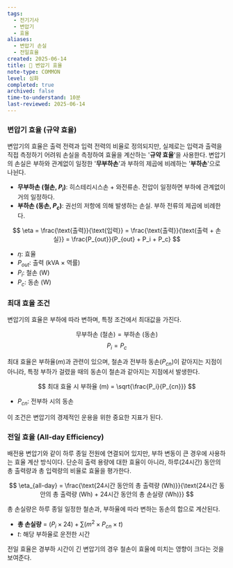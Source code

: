 ```yaml
---
tags:
  - 전기기사
  - 변압기
  - 효율
aliases:
  - 변압기 손실
  - 전일효율
created: 2025-06-14
title: 📝 변압기 효율
note-type: COMMON
level: 심화
completed: true
archived: false
time-to-understand: 10분
last-reviewed: 2025-06-14
---
```


### 변압기 효율 (규약 효율)
변압기의 효율은 출력 전력과 입력 전력의 비율로 정의되지만, 실제로는 입력과 출력을 직접 측정하기 어려워 손실을 측정하여 효율을 계산하는 '**규약 효율**'을 사용한다. 변압기의 손실은 부하와 관계없이 일정한 '**무부하손**'과 부하의 제곱에 비례하는 '**부하손**'으로 나뉜다.

- **무부하손 (철손, $P_i$)**: 히스테리시스손 + 와전류손. 전압이 일정하면 부하에 관계없이 거의 일정하다.
- **부하손 (동손, $P_c$)**: 권선의 저항에 의해 발생하는 손실. 부하 전류의 제곱에 비례한다.

$$
\eta = \frac{\text{출력}}{\text{입력}} = \frac{\text{출력}}{\text{출력 + 손실}} = \frac{P_{out}}{P_{out} + P_i + P_c}
$$
- $\eta$: 효율
- $P_{out}$: 출력 (kVA × 역률)
- $P_i$: 철손 (W)
- $P_c$: 동손 (W)

### 최대 효율 조건
변압기의 효율은 부하에 따라 변하며, 특정 조건에서 최대값을 가진다.

$$
\text{무부하손 (철손)} = \text{부하손 (동손)}
$$
$$
P_i = P_c
$$

최대 효율은 부하율($m$)과 관련이 있으며, 철손과 전부하 동손($P_{cn}$)이 같아지는 지점이 아니라, 특정 부하가 걸렸을 때의 동손이 철손과 같아지는 지점에서 발생한다.

$$
최대 효율 시 부하율 (m) = \sqrt{\frac{P_i}{P_{cn}}}
$$
- $P_{cn}$: 전부하 시의 동손

이 조건은 변압기의 경제적인 운용을 위한 중요한 지표가 된다.

### 전일 효율 (All-day Efficiency)
배전용 변압기와 같이 하루 종일 전원에 연결되어 있지만, 부하 변동이 큰 경우에 사용하는 효율 계산 방식이다. 단순히 출력 용량에 대한 효율이 아니라, 하루(24시간) 동안의 총 출력량과 총 입력량의 비율로 효율을 평가한다.

$$
\eta_{all-day} = \frac{\text{24시간 동안의 총 출력량 (Wh)}}{\text{24시간 동안의 총 출력량 (Wh) + 24시간 동안의 총 손실량 (Wh)}}
$$

총 손실량은 하루 종일 일정한 철손과, 부하율에 따라 변하는 동손의 합으로 계산된다.

- **총 손실량** = $(P_i \times 24) + \sum(m^2 \times P_{cn} \times t)$
- $t$: 해당 부하율로 운전한 시간

전일 효율은 경부하 시간이 긴 변압기의 경우 철손이 효율에 미치는 영향이 크다는 것을 보여준다. 